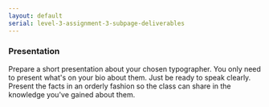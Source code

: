 ```yaml
---
layout: default
serial: level-3-assignment-3-subpage-deliverables
---
```

### Presentation

Prepare a short presentation about your chosen typographer. You only need to present what's on your bio about them. Just be ready to speak clearly. Present the facts in an orderly fashion so the class can share in the knowledge you've gained about them.